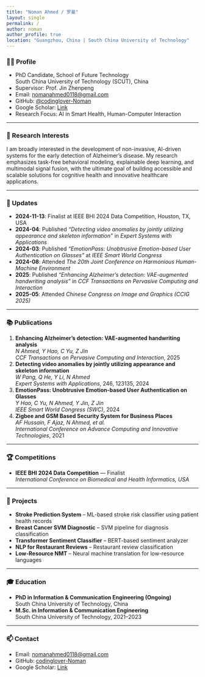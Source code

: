 ```yaml
---
title: "Noman Ahmed / 罗曼"
layout: single
permalink: /
author: noman
author_profile: true
location: "Guangzhou, China | South China University of Technology"
---
```


### 🧑‍🎓 Profile
- PhD Candidate, School of Future Technology  
  South China University of Technology (SCUT), China  
- Supervisor: Prof. Jin Zhenpeng  
- Email: nomanahmed0118@gmail.com  
- GitHub: [@codinglover-Noman](https://github.com/codinglover-Noman)  
- Google Scholar: [Link](https://scholar.google.com/citations?user=)  
- Research Focus: AI in Smart Health, Human-Computer Interaction  

---

### 🔬 Research Interests
I am broadly interested in the development of non-invasive, AI-driven systems for the early detection of Alzheimer’s disease. My research emphasizes task-free behavioral modeling, explainable deep learning, and multimodal signal fusion, with the ultimate goal of building accessible and scalable solutions for cognitive health and innovative healthcare applications.

---

### 📝 Updates
- **2024-11-13**: Finalist at IEEE BHI 2024 Data Competition, Houston, TX, USA  
- **2024-04**: Published *“Detecting video anomalies by jointly utilizing appearance and skeleton information”* in *Expert Systems with Applications*  
- **2024-03**: Published *“EmotionPass: Unobtrusive Emotion-based User Authentication on Glasses”* at *IEEE Smart World Congress*  
- **2024-08**: Attended *The 20th Joint Conference on Harmonious Human-Machine Environment*  
- **2025**: Published *“Enhancing Alzheimer’s detection: VAE-augmented handwriting analysis”* in *CCF Transactions on Pervasive Computing and Interaction*  
- **2025-05**: Attended *Chinese Congress on Image and Graphics (CCIG 2025)*


---

### 📚 Publications
1. **Enhancing Alzheimer’s detection: VAE-augmented handwriting analysis**  
   *N Ahmed, Y Hao, C Yu, Z Jin*  
   *CCF Transactions on Pervasive Computing and Interaction*, 2025  
2. **Detecting video anomalies by jointly utilizing appearance and skeleton information**  
   *W Pang, Q He, Y Li, N Ahmed*  
   *Expert Systems with Applications*, 246, 123135, 2024  
3. **EmotionPass: Unobtrusive Emotion-based User Authentication on Glasses**  
   *Y Hao, C Yu, N Ahmed, Y Jin, Z Jin*  
   *IEEE Smart World Congress (SWC)*, 2024  
4. **Zigbee and GSM Based Security System for Business Places**  
   *AF Hussain, F Ajaz, N Ahmed, et al.*  
   *International Conference on Advance Computing and Innovative Technologies*, 2021

---

### 🏆 Competitions
- **IEEE BHI 2024 Data Competition** — Finalist  
  *International Conference on Biomedical and Health Informatics, USA*

---

### 🧪 Projects
- **Stroke Prediction System** – ML-based stroke risk classifier using patient health records  
- **Breast Cancer SVM Diagnostic** – SVM pipeline for diagnosis classification  
- **Transformer Sentiment Classifier** – BERT-based sentiment analyzer  
- **NLP for Restaurant Reviews** – Restaurant review classification  
- **Low-Resource NMT** – Neural machine translation for low-resource languages

---

### 🎓 Education
- **PhD in Information & Communication Engineering (Ongoing)**  
  South China University of Technology, China
- **M.Sc. in Information & Communication Engineering**  
  South China University of Technology, 2021–2023

---

### 📫 Contact
- Email: nomanahmed0118@gmail.com  
- GitHub: [codinglover-Noman](https://github.com/codinglover-Noman)  
- Google Scholar: [Link](https://scholar.google.com/citations?user=)
